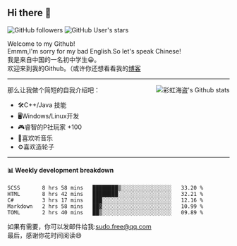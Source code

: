 ## Hi there 👋

![GitHub followers](https://img.shields.io/github/followers/chhdao?style=social)
![GitHub User's stars](https://img.shields.io/github/stars/chhdao?style=social)

Welcome to my Github!  
Emmm,I'm sorry for my bad English.So let's speak Chinese!  
我是来自中国的一名初中学生😀。  
欢迎来到我的Github。（或许你还想看看我的[博客](https://blog.kawayi.moe/)
<hr>

<div align="right"><img alt="彩虹海盗's Github stats" align="right" src="https://github-readme-stats.vercel.app/api?username=chhdao"/></div>

那么让我做个简短的自我介绍吧：  
+ 🛠️C++/Java 技能  
+ 🖥️Windows/Linux开发  
+ 🎮睿智的P社玩家 +100  
+ 🎵喜欢听音乐  
+ ⚙️喜欢造轮子
<hr>

#### 📊 Weekly development breakdown
<!--START_SECTION:waka-->
```text
SCSS       8 hrs 58 mins   ████████▒░░░░░░░░░░░░░░░░   33.20 % 
HTML       8 hrs 42 mins   ████████░░░░░░░░░░░░░░░░░   32.21 % 
C#         3 hrs 17 mins   ███░░░░░░░░░░░░░░░░░░░░░░   12.16 % 
Markdown   2 hrs 58 mins   ██▓░░░░░░░░░░░░░░░░░░░░░░   10.99 % 
TOML       2 hrs 40 mins   ██▒░░░░░░░░░░░░░░░░░░░░░░   09.89 % 
```
<!--END_SECTION:waka-->

如果有需要，你可以发邮件给我:sudo.free@qq.com  
最后，感谢你花时间阅读😄

